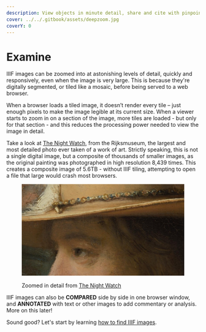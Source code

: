 ```yaml
---
description: View objects in minute detail, share and cite with pinpoint accuracy
cover: ../../.gitbook/assets/deepzoom.jpg
coverY: 0
---
```


# Examine

IIIF images can be zoomed into at astonishing levels of detail, quickly and responsively, even when the image is very large. This is because they're digitally segmented, or tiled like a mosaic, before being served to a web browser.&#x20;

When a browser loads a tiled image, it doesn’t render every tile – just enough pixels to make the image legible at its current size. When a viewer starts to zoom in on a section of the image, more tiles are loaded - but only for that section - and this reduces the processing power needed to view the image in detail.&#x20;

Take a look at [The Night Watch](https://hyper-resolution.org/view.html?pointer=0.329,0.001\&i=Rijksmuseum/SK-C-5/SK-C-5\_VIS\_20-um\_2019-12-21), from the Rijksmuseum, the largest and most detailed photo ever taken of a work of art. Strictly speaking, this is not a single digital image, but a composite of thousands of smaller images, as the original painting was photographed in high resolution 8,439 times. This creates a composite image of 5.6TB - without IIIF tiling, attempting to open a file that large would crash most browsers.

<figure><img src="../../.gitbook/assets/night-watch.jpg" alt=""><figcaption><p>Zoomed in detail from <a href="https://hyper-resolution.org/view.html?pointer=0.329,0.001&#x26;i=Rijksmuseum/SK-C-5/SK-C-5_VIS_20-um_2019-12-21">The Night Watch</a></p></figcaption></figure>

IIIF images can also be **COMPARED**​ side by side in one browser window, and **ANNOTATED**​ with text or other images to add commentary or analysis. More on this later!

Sound good? Let's start by learning [how to find IIIF images](../find-iiif-images.md).
